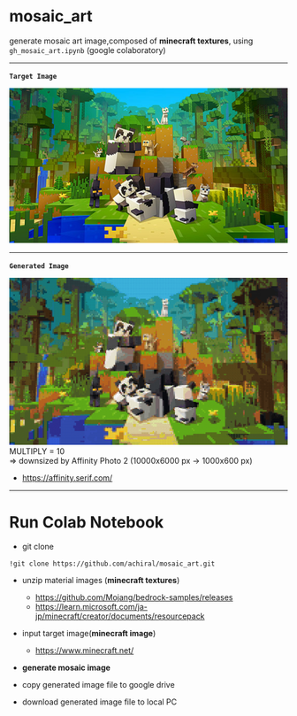 # mosaic_art  
generate mosaic art image,composed of **minecraft textures**, using `gh_mosaic_art.ipynb` (google colaboratory)

***
**`Target Image`**  

![Target Image](https://github.com/achiral/mosaic_art/blob/main/target.jpg?raw=true)  
***
**`Generated Image`**  

![Generated Image](https://github.com/achiral/mosaic_art/blob/main/out.png?raw=true)  
MULTIPLY = 10  
=> downsized by Affinity Photo 2 (10000x6000 px -> 1000x600 px)  
  - https://affinity.serif.com/
***

# Run Colab Notebook
- git clone  
~~~
!git clone https://github.com/achiral/mosaic_art.git
~~~

- unzip material images (**minecraft textures**)
  - https://github.com/Mojang/bedrock-samples/releases
  - https://learn.microsoft.com/ja-jp/minecraft/creator/documents/resourcepack
- input target image(**minecraft image**)  
  - https://www.minecraft.net/

- **generate mosaic image**

- copy generated image file to google drive
- download generated image file to local PC 

